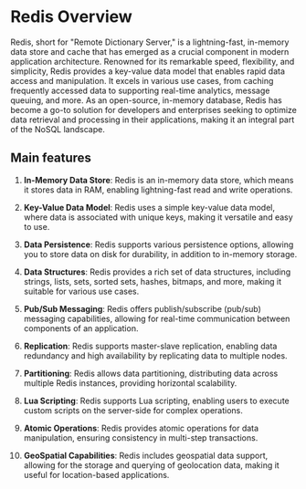 # Redis Overview

Redis, short for "Remote Dictionary Server," is a lightning-fast, in-memory data store and cache that has emerged as a crucial component in modern application architecture. Renowned for its remarkable speed, flexibility, and simplicity, Redis provides a key-value data model that enables rapid data access and manipulation. It excels in various use cases, from caching frequently accessed data to supporting real-time analytics, message queuing, and more. As an open-source, in-memory database, Redis has become a go-to solution for developers and enterprises seeking to optimize data retrieval and processing in their applications, making it an integral part of the NoSQL landscape.

## Main features

1. **In-Memory Data Store**: Redis is an in-memory data store, which means it stores data in RAM, enabling lightning-fast read and write operations.

2. **Key-Value Data Model**: Redis uses a simple key-value data model, where data is associated with unique keys, making it versatile and easy to use.

3. **Data Persistence**: Redis supports various persistence options, allowing you to store data on disk for durability, in addition to in-memory storage.

4. **Data Structures**: Redis provides a rich set of data structures, including strings, lists, sets, sorted sets, hashes, bitmaps, and more, making it suitable for various use cases.

5. **Pub/Sub Messaging**: Redis offers publish/subscribe (pub/sub) messaging capabilities, allowing for real-time communication between components of an application.

6. **Replication**: Redis supports master-slave replication, enabling data redundancy and high availability by replicating data to multiple nodes.

7. **Partitioning**: Redis allows data partitioning, distributing data across multiple Redis instances, providing horizontal scalability.

8. **Lua Scripting**: Redis supports Lua scripting, enabling users to execute custom scripts on the server-side for complex operations.

9. **Atomic Operations**: Redis provides atomic operations for data manipulation, ensuring consistency in multi-step transactions.

10. **GeoSpatial Capabilities**: Redis includes geospatial data support, allowing for the storage and querying of geolocation data, making it useful for location-based applications.
